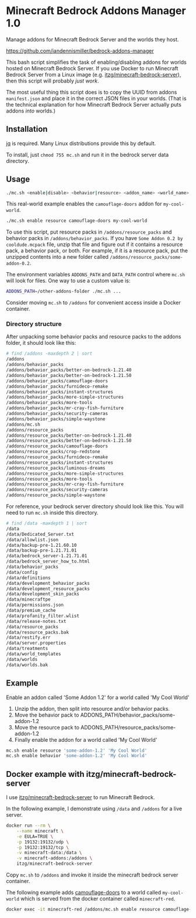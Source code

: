 # Minecraft Bedrock Addons Manager 1.0

Manage addons for Minecraft Bedrock Server and the worlds they host.

https://github.com/iandennismiller/bedrock-addons-manager

This bash script simplifies the task of enabling/disabling addons for worlds hosted on Minecraft Bedrock Server.
If you use Docker to run Minecraft Bedrock Server from a Linux image (e.g. [itzg/minecraft-bedrock-server](https://github.com/itzg/minecraft-bedrock-server)), then this script will probably *just work*.

The most useful thing this script does is to copy the UUID from addons `manifest.json` and place it in the correct JSON files in your worlds.
(That is the technical explanation for how Minecraft Bedrock Server actually puts addons *into* worlds.)

## Installation

[jq](https://github.com/jqlang/jq) is required. Many Linux distributions provide this by default.

To install, just `chmod 755 mc.sh` and run it in the bedrock server data directory.

## Usage

```bash
./mc.sh <enable|disable> <behavior|resource> <addon_name> <world_name>
```

This real-world example enables the `camouflage-doors` addon for `my-cool-world`.

```bash
./mc.sh enable resource camouflage-doors my-cool-world
```

To use this script, put resource packs in `/addons/resource_packs` and behavior packs in `/addons/behavior_packs`.
If you have `Some Addon 0.2 by cooldude.mcpack` file, unzip that file and figure out if it contains a resource pack, a behavior pack, or both.
For example, if it is a resource pack, put the unzipped contents into a new folder called `/addons/resource_packs/some-addon-0.2`.

The environment variables `ADDONS_PATH` and `DATA_PATH` control where `mc.sh` will look for files.
One way to use a custom value is:

```bash
ADDONS_PATH=/other-addons-folder ./mc.sh ...
```

Consider moving `mc.sh` to `/addons` for convenient access inside a Docker container.

### Directory structure

After unpacking some behavior packs and resource packs to the addons folder, it should look like this:

```bash
# find /addons -maxdepth 2 | sort
/addons
/addons/behavior_packs
/addons/behavior_packs/better-on-bedrock-1.21.40
/addons/behavior_packs/better-on-bedrock-1.21.50
/addons/behavior_packs/camouflage-doors
/addons/behavior_packs/furnideco-remake
/addons/behavior_packs/instant-structures
/addons/behavior_packs/more-simple-structures
/addons/behavior_packs/more-tools
/addons/behavior_packs/mr-cray-fish-furniture
/addons/behavior_packs/security-cameras
/addons/behavior_packs/simple-waystone
/addons/mc.sh
/addons/resource_packs
/addons/resource_packs/better-on-bedrock-1.21.40
/addons/resource_packs/better-on-bedrock-1.21.50
/addons/resource_packs/camouflage-doors
/addons/resource_packs/crop-redstone
/addons/resource_packs/furnideco-remake
/addons/resource_packs/instant-structures
/addons/resource_packs/luminous-dreams
/addons/resource_packs/more-simple-structures
/addons/resource_packs/more-tools
/addons/resource_packs/mr-cray-fish-furniture
/addons/resource_packs/security-cameras
/addons/resource_packs/simple-waystone
```

For reference, your bedrock server directory should look like this.
You will need to run `mc.sh` inside this directory.

```bash
# find /data -maxdepth 1 | sort
/data
/data/Dedicated_Server.txt
/data/allowlist.json
/data/backup-pre-1.21.60.10
/data/backup-pre-1.21.71.01
/data/bedrock_server-1.21.71.01
/data/bedrock_server_how_to.html
/data/behavior_packs
/data/config
/data/definitions
/data/development_behavior_packs
/data/development_resource_packs
/data/development_skin_packs
/data/minecraftpe
/data/permissions.json
/data/premium_cache
/data/profanity_filter.wlist
/data/release-notes.txt
/data/resource_packs
/data/resource_packs.bak
/data/restify.err
/data/server.properties
/data/treatments
/data/world_templates
/data/worlds
/data/worlds.bak
```

## Example

Enable an addon called 'Some Addon 1.2' for a world called 'My Cool World'

1. Unzip the addon, then split into resource and/or behavior packs.
2. Move the behavior pack to ADDONS_PATH/behavior_packs/some-addon-1.2
3. Move the resource pack to ADDONS_PATH/resource_packs/some-addon-1.2
4. Finally enable the addon for a world called 'My Cool World'

```bash
mc.sh enable resource 'some-addon-1.2' 'My Cool World'
mc.sh enable behavior 'some-addon-1.2' 'My Cool World'
```

## Docker example with itzg/minecraft-bedrock-server

I use [itzg/minecraft-bedrock-server](https://github.com/itzg/minecraft-bedrock-server) to run Minecraft Bedrock.

In the following example, I demonstrate using `/data` and `/addons` for a live server.

```bash
docker run --rm \
    --name minecraft \
    -e EULA=TRUE \
    -p 19132:19132/udp \
    -p 19132:19132/tcp \
    -v minecraft-data:/data \
    -v minecraft-addons:/addons \
    itzg/minecraft-bedrock-server
```

Copy `mc.sh` to `/addons` and invoke it inside the minecraft bedrock server container.

The following example adds [camouflage-doors](https://www.curseforge.com/minecraft-bedrock/addons/camouflage-door-addon) to a world called `my-cool-world` which is served from the docker container called `minecraft-red`.

```bash
docker exec -it minecraft-red /addons/mc.sh enable resource camouflage-doors my-cool-world
```
